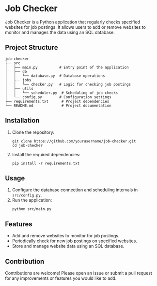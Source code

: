 # Job Checker

Job Checker is a Python application that regularly checks specified websites for job postings. It allows users to add or remove websites to monitor and manages the data using an SQL database.

## Project Structure

```
job-checker
├── src
│   ├── main.py          # Entry point of the application
│   ├── db
│   │   └── database.py  # Database operations
│   ├── jobs
│   │   └── checker.py   # Logic for checking job postings
│   ├── utils
│   │   └── scheduler.py  # Scheduling of job checks
│   └── config.py        # Configuration settings
├── requirements.txt      # Project dependencies
└── README.md             # Project documentation
```

## Installation

1. Clone the repository:
   ```
   git clone https://github.com/yourusername/job-checker.git
   cd job-checker
   ```

2. Install the required dependencies:
   ```
   pip install -r requirements.txt
   ```

## Usage

1. Configure the database connection and scheduling intervals in `src/config.py`.
2. Run the application:
   ```
   python src/main.py
   ```

## Features

- Add and remove websites to monitor for job postings.
- Periodically check for new job postings on specified websites.
- Store and manage website data using an SQL database.

## Contribution

Contributions are welcome! Please open an issue or submit a pull request for any improvements or features you would like to add.